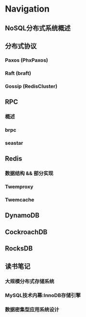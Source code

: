 # Navigation

## NoSQL分布式系统概述

## 分布式协议
### Paxos (PhxPaxos)
### Raft (braft)
### Gossip (RedisCluster)

## RPC
### 概述
### brpc
### seastar

## Redis
### 数据结构 && 部分实现
### Twemproxy
### Twemcache

## DynamoDB

## CockroachDB

## RocksDB

## 读书笔记
### 大规模分布式存储系统
### MySQL技术内幕:InnoDB存储引擎
### 数据密集型应用系统设计
